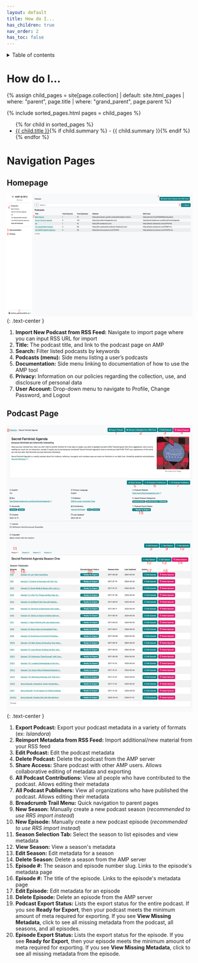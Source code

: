 ```yaml
---
layout: default
title: How do I...
has_children: true
nav_order: 2
has_toc: false
---
```


<details markdown="block">
  <summary>
    Table of contents
  </summary>
  {: .text-delta }
1. TOC
{:toc}
</details>

# How do I...

{% assign child_pages = site[page.collection]
    | default: site.html_pages
    | where: "parent", page.title
    | where: "grand_parent", page.parent %}

{% include sorted_pages.html pages = child_pages %}

<ul>
{% for child in sorted_pages %}
  <li>
    <a href="{{ child.url | relative_url }}">{{ child.title }}</a>{% if child.summary %} - {{ child.summary }}{% endif %}
  </li>
{% endfor %}
</ul>

# Navigation Pages

## Homepage

![homepage](images/homepage.png)
{: .text-center }

1. __Import New Podcast from RSS Feed:__ Navigate to import page where you can input RSS URL for import
2. __Title:__ The podcast title, and link to the podcast page on AMP
3. __Search:__ Filter listed podcasts by keywords
4. __Podcasts (menu):__ Side menu listing a user’s podcasts
5. __Documentation:__ Side menu linking to documentation of how to use the AMP tool
6. __Privacy:__ Information on our policies regarding the collection, use, and disclosure of personal data
7. __User Account:__ Drop-down menu to navigate to Profile, Change Password, and Logout



## Podcast Page

![podcast](images/podcast.png)
{: .text-center }

1. __Export Podcast:__ Export your podcast metadata in a variety of formats (ex: _Islandora_)
2. __Reimport Metadata from RSS Feed:__ Import additional/new material from your RSS feed
3. __Edit Podcast:__ Edit the podcast metadata
4. __Delete Podcast:__ Delete the podcast from the AMP server
5. __Share Access:__ Share podcast with other AMP users. Allows collaborative editing of metadata and exporting
6. __All Podcast Contributions:__ View all people who have contributed to the podcast. Allows editing their metadata
7. __All Podcast Publishers:__ View all organizations who have published the podcast. Allows editing their metadata
8. __Breadcrumb Trail Menu:__ Quick navigation to parent pages
9. __New Season:__ Manually create a new podcast season (_recommended to use RRS import instead_)
10. __New Episode:__ Manually create a new podcast episode (_recommended to use RRS import instead_)
11. __Season Selection Tab:__ Select the season to list episodes and view metadata
12. __View Season:__ View a season's metadata
13. __Edit Season:__ Edit metadata for a season
14. __Delete Season:__ Delete a season from the AMP server
15. __Episode #:__ The season and episode number slug. Links to the episode's metadata page
16. __Episode #:__ The title of the episode. Links to the episode's metadata page
17. __Edit Episode:__ Edit metadata for an episode
18. __Delete Episode:__ Delete an episode from the AMP server
19. __Podcast Export Status:__ Lists the export status for the entire podcast. If you see __Ready for Export__, then your podcast meets the minimum amount of meta required for exporting. If you see __View Missing Metadata__, click to see all missing metadata from the podcast, all seasons, and all episodes.
20. __Episode Export Status:__ Lists the export status for the episode. If you see __Ready for Export__, then your episode meets the minimum amount of meta required for exporting. If you see __View Missing Metadata__, click to see all missing metadata from the episode.